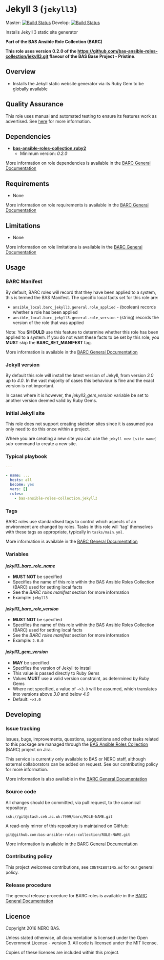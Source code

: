 # Jekyll 3 (`jekyll3`)
 
Master: [![Build Status](https://semaphoreci.com/api/v1/bas-ansible-roles-collection/jekyll3/branches/master/badge.svg)](https://semaphoreci.com/bas-ansible-roles-collection/jekyll3)
Develop: [![Build Status](https://semaphoreci.com/api/v1/bas-ansible-roles-collection/jekyll3/branches/develop/badge.svg)](https://semaphoreci.com/bas-ansible-roles-collection/jekyll3)
 
Installs Jekyll 3 static site generator

**Part of the BAS Ansible Role Collection (BARC)**

**This role uses version 0.2.0 of the https://github.com/bas-ansible-roles-collection/jekyll3.git flavour of the BAS Base Project - Pristine**.

## Overview

* Installs the Jekyll static website generator via its Ruby Gem to be globally available

## Quality Assurance

This role uses manual and automated testing to ensure its features work as advertised. 
See [here](tests/README.md) for more information.

## Dependencies

* [**bas-ansible-roles-collection.ruby2**](https://galaxy.ansible.com/bas-ansible-roles-collection/ruby2/)
  * Minimum version: *0.2.0*

More information on role dependencies is available in the 
[BARC General Documentation](https://antarctica.hackpad.com/BARC-Overview-and-Policies-SzcHzHvitkt#:h=Role-dependencies)

## Requirements

* None

More information on role requirements is available in the 
[BARC General Documentation](https://antarctica.hackpad.com/BARC-Overview-and-Policies-SzcHzHvitkt#:h=Role-requirements)

## Limitations

* None

More information on role limitations is available in the 
[BARC General Documentation](https://antarctica.hackpad.com/BARC-Overview-and-Policies-SzcHzHvitkt#:h=Role-limitations)

## Usage

### BARC Manifest

By default, BARC roles will record that they have been applied to a system, this is termed the BAS Manifest.
The specific local facts set for this role are:

* `ansible_local.barc_jekyll3.general.role_applied` - (boolean) records whether a role has been applied
* `ansible_local.barc_jekyll3.general.role_version` - (string) records the version of the role that was applied

Note: You **SHOULD** use this feature to determine whether this role has been applied to a system.
If you do not want these facts to be set by this role, you **MUST** skip the **BARC_SET_MANIFEST** tag.

More information is available in the 
[BARC General Documentation](https://antarctica.hackpad.com/BARC-Overview-and-Policies-SzcHzHvitkt#:h=Role-Manifest)

### Jekyll version

By default this role will install the latest version of Jekyll, from version *3.0* up to *4.0*. In the vast majority of
cases this behaviour is fine and the exact version is not important.

In cases where it is however, the *jekyll3_gem_version* variable be set to another version deemed valid by Ruby Gems.

### Initial Jekyll site

This role does not support creating skeleton sites since it is assumed you only need to do this once within a project.

Where you are creating a new site you can use the `jekyll new [site name]` sub-command to create a new site.

### Typical playbook

```yaml
---

- name: ...
  hosts: all
  become: yes
  vars: []
  roles:
    - bas-ansible-roles-collection.jekyll3
```

### Tags

BARC roles use standardised tags to control which aspects of an environment are changed by roles.
Tasks in this role will 'tag' themselves with these tags as appropriate, typically in `tasks/main.yml`.

More information is available in the
[BARC General Documentation](https://antarctica.hackpad.com/BARC-Overview-and-Policies-SzcHzHvitkt#:h=Appendix-B---BARC-Standardised)

### Variables

#### *jekyll3_barc_role_name*

* **MUST NOT** be specified
* Specifies the name of this role within the BAS Ansible Roles Collection (BARC) used for setting local facts
* See the *BARC roles manifest* section for more information
* Example: `jekyll3` 
 
#### *jekyll3_barc_role_version*
 
* **MUST NOT** be specified
* Specifies the name of this role within the BAS Ansible Roles Collection (BARC) used for setting local facts
* See the *BARC roles manifest* section for more information
* Example: `2.0.0` 

#### *jekyll3_gem_version*

* **MAY** be specified
* Specifies the version of Jekyll to install
* This value is passed directly to Ruby Gems
* Values **MUST** use a valid version constraint, as determined by Ruby Gems
* Where not specified, a value of `~>3.0` will be assumed, which translates into versions above *3.0* and below *4.0*
* Default: `~>3.0`

## Developing

### Issue tracking

Issues, bugs, improvements, questions, suggestions and other tasks related to this package are managed through the 
[BAS Ansible Roles Collection](
https://jira.ceh.ac.uk/projects/BARC) (BARC) project on Jira.

This service is currently only available to BAS or NERC staff, although external collaborators can be added on request.
See our contributing policy for more information.

More information is also available in the
[BARC General Documentation](
https://antarctica.hackpad.com/BARC-Overview-and-Policies-SzcHzHvitkt#:h=Issue-Tracking)

### Source code

All changes should be committed, via pull request, to the canonical repository:

`ssh://git@stash.ceh.ac.uk:7999/barc/ROLE-NAME.git` 

A read-only mirror of this repository is maintained on GitHub:

`git@github.com:bas-ansible-roles-collection/ROLE-NAME.git`

More information is available in the
[BARC General Documentation](https://antarctica.hackpad.com/BARC-Overview-and-Policies-SzcHzHvitkt#:h=Source-Code)

### Contributing policy

This project welcomes contributions, see `CONTRIBUTING.md` for our general policy.

### Release procedure

The general release procedure for BARC roles is available in the
[BARC General Documentation](https://antarctica.hackpad.com/BARC-Overview-and-Policies-SzcHzHvitkt#:h=Release-procedures)

## Licence

Copyright 2016 NERC BAS.

Unless stated otherwise, all documentation is licensed under the Open Government License - version 3.
All code is licensed under the MIT license.

Copies of these licenses are included within this project.
